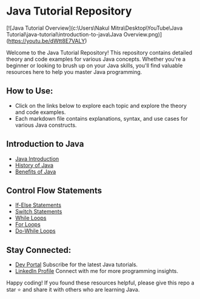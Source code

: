 # Java Tutorial Repository
[![Java Tutorial Overview](c:\Users\Nakul Mitra\Desktop\YouTube\Java Tutorial\java-tutorial\introduction-to-java\Java Overview.png)] (https://youtu.be/dWtt8E7VALY)

Welcome to the Java Tutorial Repository! This repository contains detailed theory and code examples for various Java concepts. Whether you're a beginner or looking to brush up on your Java skills, you'll find valuable resources here to help you master Java programming.

## How to Use:
* Click on the links below to explore each topic and explore the theory and code examples.
* Each markdown file contains explanations, syntax, and use cases for various Java constructs.

## Introduction to Java
- [Java Introduction](introduction-to-java/JavaIntroduction.md)
- [History of Java](introduction-to-java/JavaHistory.md)
- [Benefits of Java](introduction-to-java/JavaBenefits.md)

## Control Flow Statements
- [If-Else Statements](control-flow-statements/if-else/IfElseTheory.md)
- [Switch Statements](control-flow-statements/switch/SwitchTheory.md)
- [While Loops](control-flow-statements/loops/while-loop/WhileLoopTheory.md)
- [For Loops](control-flow-statements/loops/for-loop/ForLoopTheory.md)
- [Do-While Loops](control-flow-statements/loops/do-while-loop/DoWhileLoopTheory.md)

## Stay Connected:
* [Dev Portal](https://www.youtube.com/@DevPortal2114)
Subscribe for the latest Java tutorials.
* [LinkedIn Profile](https://www.linkedin.com/in/nakul-mitra-microservices-spring-boot-java-postgresql/)
Connect with me for more programming insights.

Happy coding! If you found these resources helpful, please give this repo a star ⭐ and share it with others who are learning Java.

